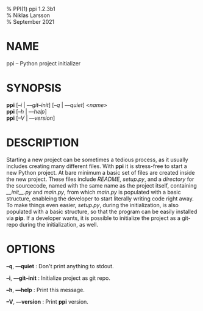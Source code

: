 % PPI(1) ppi 1.2.3b1  
% Niklas Larsson  
% September 2021  

# NAME
ppi – Python project initializer

# SYNOPSIS
**ppi** \[*–i* | *––git–init*\] \[*–q* | *––quiet*\] \<*name*\>\
**ppi** \[*–h* | *––help*\] \
**ppi** \[*–V* | *––version*\]

# DESCRIPTION
Starting a new project can be sometimes a tedious process, as it usually
includes creating many different files. With **ppi** it is stress-free to start
a new Python project. At bare minimum a basic set of files are created inside
the new project. These files include *README*, *setup.py*, and a *directory* for
the sourcecode, named with the same name as the project itself, containing
*\_\_init\_\_.py* and *main.py*, from which *main.py* is populated with a basic
structure, enableing the developer to start literally writing code right away.
To make things even easier, *setup.py*, during the initialization, is also
populated with a basic structure, so that the program can be easily installed
via **pip**. If a developer wants, it is possible to initialize the project as
a git-repo during the initialization, as well.

# OPTIONS
**–q**, **––quiet**
: Don't print anything to stdout.

**–i**, **––git–init**
: Initialize project as git repo.

**–h**, **––help**
: Print this message.

**–V**, **––version**
: Print **ppi** version.
